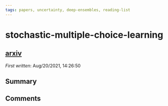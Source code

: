 ```yaml
---
tags: papers, uncertainty, deep-ensembles, reading-list
---
```


# stochastic-multiple-choice-learning

## [arxiv](https://arxiv.org/abs/1606.07839v3)

*First written*: Aug/20/2021, 14:26:50

## Summary

## Comments

